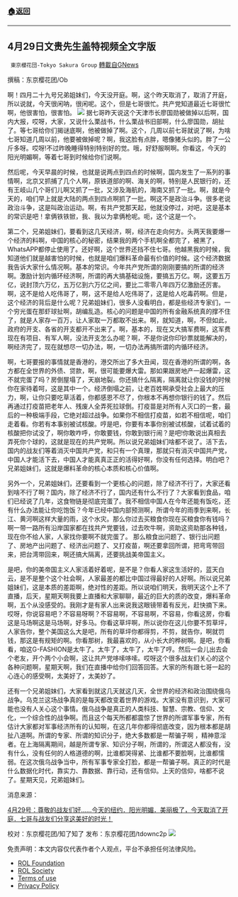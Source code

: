 ###  [:house:返回](README.md)
---


## 4月29日文贵先生盖特视频全文字版
` 東京櫻花団-Tokyo Sakura Group` [轉載自GNews](https://gnews.org/zh-hans/2439455/)

撰稿：东京樱花团/Ob
 
啊！四月二十九号兄弟姐妹们，今天没开庭。啊，这个昨天取消了，取消了开庭，所以说就，今天很闲呐，很闲呢。这个，但是七哥很忙。共产党知道最近七哥很忙啊，他很害怕，很害怕。
 ![](https://assets.gnews.org/wp-content/uploads/2022/04/1-299.png) 
据七哥昨天说这个天津市长廖国勋被做掉以后啊，国内大报，哎呀，大家，又说什么栗战书，什么栗战书旧部啊，什么廖国勋，胡扯了。等七哥给你们揭谜底啊，他被做掉了啊。这个，几周以前七哥就说了啊，为啥七哥知道几周以前，他要被做掉呢？啊，我这脸有点胖，嗯像猪头似的。胖了一公斤多呀。哎呀!不过昨晚睡得特别特别好的觉。哦，好舒服啊啊。你看这，今天的阳光明媚啊，等着七哥到时候给你们说啊。
 
然后呢，今天早晨的时候，也就是说两点到四点的时候啊，国内发生了一系列的事情啊，北京又抓捕了几个人啊，原铁道部的啊、海关的啊，特别是人民银行的，还有王岐山几个哥们儿啊又抓了一批，又涉及海航的，海南又抓了一批。啊，就是今天的，咱们早上就是大陆的两点到四点啊抓了一批。啊这不是政治斗争。很多老说政治斗争，这是叫政治运动。啊，有共产党那天起，他就没停过，对吧，这是基本的常识是吧！拿俩铁铁锨，我、我以为拿俩枪呢。呃，这个这是一个。
 
第二个，兄弟姐妹们，要看到这几天经济，啊，经济在走向何方。头两天我要爆一个经济的料啊，中国的核心的秘密，结果我的两个手机啊全都完了，被黑了，WhatsAPP都停止使用了。还好啊，这个世界还挡不住七哥。他越黑我的时候，我知道他们就是越害怕的时候，也就是咱们爆料革命最有价值的时候。这个经济数据我告诉大家什么情况啊。基本的常识。今年共产党所谓的刚刚要搞的所谓的经济啊。激励计划内循环经济啊，所谓的再大搞基础设施，要搞五万亿。啊，这要五万亿，说封顶六万亿，五万亿到六万亿之间，要比二零零八年四万亿激励还厉害。啊，这不是给人吃伟哥了，啊，这不是给人吃伟哥了，这是给人吃毒药啊。但是，这个经济的背后是什么呢？兄弟姐妹们，很多人没看明白，都是些经济专家们，一个穷光蛋在那虾球扯啊，胡编乱造。核心的问题是中国的所有金融系统真的撑不住了，就是人家存一百万，让人家取一万都取不出来。啊，就知道，啊，不但如此，政府的开支、各省的开支都开不出来了。啊，基本的，现在又大搞军费啊，这军费现在有项目、有军人啊，没法开支怎么办呢？啊，不是你说你印钞票就能解决的，啊经济完了，现在就想尽一切办法，啊，一切办法再搞所谓的内循环经济。
 
啊，七哥要报的事情就是香港的，港交所出了多大丑闻，现在香港的所谓的啊，各方都在全世界的外债、贷款，啊，很可能要爆大雷。那如果跟房地产一起爆雷，这不就完蛋了吗？房倒屋塌了，天崩地裂。你还搞什么隔离，隔离就让你没钱的时候你在家待着呵，这是其中一个。经济倒塌之前，让老百姓啊承受社会上最大的压力，啊，让你只要吃草活着，你都感恩不尽了，你根本不再想你银行的钱了。然后再通过打疫苗把老年人、残废人全弄死拉球倒。打疫苗是对所有人灭口的一套，最后的一种极端手段，它绝对超过战争。如果你不相信打疫苗，如若不相信呢，咱们走着看。你若有本事别被试核酸。哼是吧，你要有本事你别被试核酸，试着试着的核酸把你试没了，啊你敢咋呼，你敢要钱，你敢到银行闹？是吧!你敢说出真相去弄死你个球的，这就是现在的共产党啊。所以说兄弟姐妹们啥都不说了。活下去，国内的战友们等着消灭中国共产党，和只有一个真理，那就只有消灭中国共产党，中国人才能活下去，中国人才能真真正正的活得好啊，你没有任何选择。明白吧？兄弟姐妹们，这就是爆料革命的核心本质和核心价值啊。
 
另外一个，兄弟姐妹们，还要看到一个更核心的问题，除了经济不行了，大家还看到啥不行了啊？国内，除了经济不行了，国内还有什么不行了？大家看到食品，咱们已经说了几年，这食物链是彻底完蛋了。我不相信中国人在今年还能有饭吃，还有什么办法能让你吃饱饭？今年已经中国内部预测啊，所谓今年的雨季到来啊，长江、黄河啊这样大量的雨，这个水灾。那么你过去买粮食你现在买粮食你有钱吗？啊一带一路所有沿岸国家都在找共产党要钱，过去吹牛啊，资助这资助那各种钱，现在你不给人家，人家找你要啊不就完蛋了。 那么粮食出问题了、银行出问题了、房地产出问题了、经济出问题了、又打疫苗，啊还要拿回所谓，把弯弯带回来，把台湾带回来，啊还搞大隔离，还要挑战美帝国主义。
 
是吧，你的美帝国主义人家活着好着呢，是不是？你看人家这生活好的，蓝天白云，是不是整个这个社会啊，人家最差的都比中国过得最好的人好啊。所以说兄弟姐妹们，这是本质的差距啊，绝对性的差距。所以说咱们明天，我明天这个上不了直播，后天，星期天啊我要上直播和大家聊聊，最近的巨大的质的改变，爆料革命啊，五个从没感受的。我刚才是有家人出来说我这眼镜带着有反光，赶快摘下来。哎呀，你说容易吧？不容易呀啊？不容易啊，不容易啊，不容易，你看这房，你看这是马场啊这是马场啊，好多马。你看这草坪啊，所以说你在这儿你要不剪草坪，人家告你，整个美国这么大是吧，所有的草坪你都得剪，不剪，就告你，啊就罚钱，那这是有规矩的啊。你看那树，我最喜欢的，从小长大的桦树啊。是吧，你看看，咱这G-FASHION是太牛了。太牛了，太牛了，太牛了哼。然后一会儿出去会个老友，开个两个小会啊，这让共产党哆嗦哆嗦。哎呀这个很多战友们关心的这个各种问题啊，星期天啊，我们在直播中给你们回答回答。大家的所有跟七哥一起的心连心的感受啊，太美好了，太美妙了。
 
还有一个兄弟姐妹们，大家看到就这几天就这几天，全世界的经济和政治围绕俄乌战争。乌克兰这场战争真的是每天都改变着世界的游戏。大家没有意识到，大家可能也没有人关心这个事情。俄乌战争是真正的人类科技、智慧、宗教、信仰、文化，一个综合性的战争啊。而且这个每天所都都震惊了世界的所谓军事专家，所有估计大家都对军事经济所有的认知啊，在这几年你都得彻底改变，因为根本都是胡扯八道啊。所谓的专家、所谓的知识分子，绝大多数都是一帮骗子啊 ，精神意淫者。在上海隔离期间，越是所谓专家、知识分子啊，所谓的，所谓这人都没有，没有什么，没有任何的人格道德的啊，比谁都哭得紧、比谁都不要脸啊，比谁都懦弱。在这次俄乌战争当中，所有军事专家全打脸，都是一帮骗子啊。真正的时代是什么数据化时代，靠实力、靠数据、靠行动，还有信仰。上天的信仰，啥都不说了。星期天见，兄弟姐妹们。
 
消息来源：
 
[4月29号：尊敬的战友们好……今天的纽约．阳光明媚．美丽极了，今天取消了开庭．七哥与战友们分享这美好的时光！](https://gettr.com/post/p17l79de01e)
 
校对：东京樱花团/知了知了
发布：东京樱花团/tdownc2p
 ![](https://assets.gnews.org/wp-content/uploads/2022/03/yht.jpg) 

免责声明：本文内容仅代表作者个人观点，平台不承担任何法律风险。
  
- [ROL Foundation](https://rolfoundation.org/)
- [ROL Society](https://rolsociety.org/)
- [Terms of use](https://gnews.org/terms-of-use-3/)
- [Privacy Policy](https://gnews.org/privacy-policy/)
